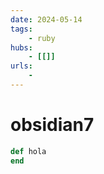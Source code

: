 ```yaml
---
date: 2024-05-14
tags: 
    - ruby 
hubs:
    - [[]]
urls:
    -
---
```


# obsidian7


```ruby
def hola
end
```

